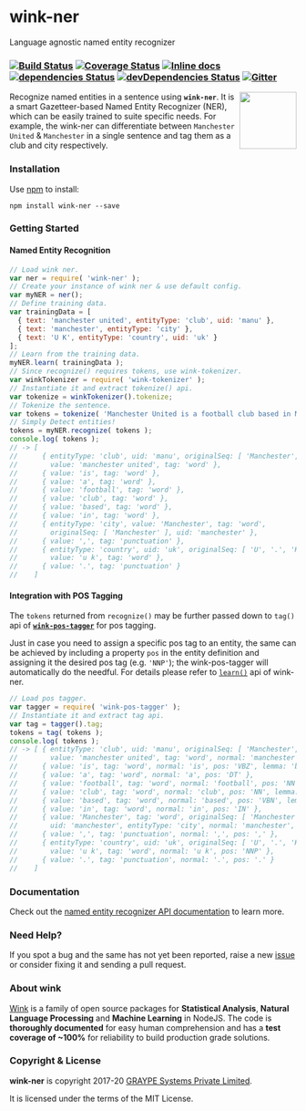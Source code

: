 # wink-ner

Language agnostic named entity recognizer

### [![Build Status](https://api.travis-ci.org/winkjs/wink-ner.svg?branch=master)](https://travis-ci.org/winkjs/wink-ner) [![Coverage Status](https://coveralls.io/repos/github/winkjs/wink-ner/badge.svg?branch=master)](https://coveralls.io/github/winkjs/wink-ner?branch=master) [![Inline docs](http://inch-ci.org/github/winkjs/wink-ner.svg?branch=master)](http://inch-ci.org/github/winkjs/wink-ner) [![dependencies Status](https://david-dm.org/winkjs/wink-ner/status.svg)](https://david-dm.org/winkjs/wink-ner) [![devDependencies Status](https://david-dm.org/winkjs/wink-ner/dev-status.svg)](https://david-dm.org/winkjs/wink-ner?type=dev) [![Gitter](https://img.shields.io/gitter/room/nwjs/nw.js.svg)](https://gitter.im/winkjs/Lobby)

[<img align="right" src="https://decisively.github.io/wink-logos/logo-title.png" width="100px" >](http://winkjs.org/)

Recognize named entities in a sentence using **`wink-ner`**. It is a smart Gazetteer-based Named Entity Recognizer (NER), which can be easily trained to suite specific needs. For example, the wink-ner can differentiate between `Manchester United` & `Manchester` in a single sentence and tag them as a club and city respectively.

### Installation

Use [npm](https://www.npmjs.com/package/wink-ner) to install:

    npm install wink-ner --save

### Getting Started
#### Named Entity Recognition
```javascript
// Load wink ner.
var ner = require( 'wink-ner' );
// Create your instance of wink ner & use default config.
var myNER = ner();
// Define training data.
var trainingData = [
  { text: 'manchester united', entityType: 'club', uid: 'manu' },
  { text: 'manchester', entityType: 'city' },
  { text: 'U K', entityType: 'country', uid: 'uk' }
];
// Learn from the training data.
myNER.learn( trainingData );
// Since recognize() requires tokens, use wink-tokenizer.
var winkTokenizer = require( 'wink-tokenizer' );
// Instantiate it and extract tokenize() api.
var tokenize = winkTokenizer().tokenize;
// Tokenize the sentence.
var tokens = tokenize( 'Manchester United is a football club based in Manchester, U. K.' );
// Simply Detect entities!
tokens = myNER.recognize( tokens );
console.log( tokens );
// -> [
//      { entityType: 'club', uid: 'manu', originalSeq: [ 'Manchester', 'United' ],
//        value: 'manchester united', tag: 'word' },
//      { value: 'is', tag: 'word' },
//      { value: 'a', tag: 'word' },
//      { value: 'football', tag: 'word' },
//      { value: 'club', tag: 'word' },
//      { value: 'based', tag: 'word' },
//      { value: 'in', tag: 'word' },
//      { entityType: 'city', value: 'Manchester', tag: 'word',
//        originalSeq: [ 'Manchester' ], uid: 'manchester' },
//      { value: ',', tag: 'punctuation' },
//      { entityType: 'country', uid: 'uk', originalSeq: [ 'U', '.', 'K' ],
//        value: 'u k', tag: 'word' },
//      { value: '.', tag: 'punctuation' }
//    ]
```
#### Integration with POS Tagging
The `tokens` returned from `recognize()` may be further passed down to `tag()` api of [**`wink-pos-tagger`**](https://www.npmjs.com/package/wink-pos-tagger) for pos tagging.

Just in case you need to assign a specific pos tag to an entity, the same can be achieved by including a property `pos` in the entity definition and assigning it the desired pos tag (e.g. `'NNP'`); the wink-pos-tagger will automatically do the needful. For details please refer to [`learn()`](#learn) api of wink-ner.

```javascript
// Load pos tagger.
var tagger = require( 'wink-pos-tagger' );
// Instantiate it and extract tag api.
var tag = tagger().tag;
tokens = tag( tokens );
console.log( tokens );
// -> [ { entityType: 'club', uid: 'manu', originalSeq: [ 'Manchester', 'United' ],
//        value: 'manchester united', tag: 'word', normal: 'manchester united', pos: 'NNP' },
//      { value: 'is', tag: 'word', normal: 'is', pos: 'VBZ', lemma: 'be' },
//      { value: 'a', tag: 'word', normal: 'a', pos: 'DT' },
//      { value: 'football', tag: 'word', normal: 'football', pos: 'NN', lemma: 'football' },
//      { value: 'club', tag: 'word', normal: 'club', pos: 'NN', lemma: 'club' },
//      { value: 'based', tag: 'word', normal: 'based', pos: 'VBN', lemma: 'base' },
//      { value: 'in', tag: 'word', normal: 'in', pos: 'IN' },
//      { value: 'Manchester', tag: 'word', originalSeq: [ 'Manchester' ],
//        uid: 'manchester', entityType: 'city', normal: 'manchester', pos: 'NNP' },
//      { value: ',', tag: 'punctuation', normal: ',', pos: ',' },
//      { entityType: 'country', uid: 'uk', originalSeq: [ 'U', '.', 'K' ],
//        value: 'u k', tag: 'word', normal: 'u k', pos: 'NNP' },
//      { value: '.', tag: 'punctuation', normal: '.', pos: '.' }
//    ]

```
### Documentation
Check out the [named entity recognizer API documentation](http://winkjs.org/wink-ner/) to learn more.

### Need Help?

If you spot a bug and the same has not yet been reported, raise a new [issue](https://github.com/winkjs/wink-ner/issues) or consider fixing it and sending a pull request.

### About wink
[Wink](http://winkjs.org/) is a family of open source packages for **Statistical Analysis**, **Natural Language Processing** and **Machine Learning** in NodeJS. The code is **thoroughly documented** for easy human comprehension and has a **test coverage of ~100%** for reliability to build production grade solutions.

### Copyright & License

**wink-ner** is copyright 2017-20 [GRAYPE Systems Private Limited](http://graype.in/).

It is licensed under the terms of the MIT License.
